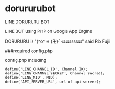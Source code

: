 # dorururubot

LINE DORURURU BOT

LINE BOT using PHP on Google App Engine

DORURURU is "(^o^ ∋ )卍ﾄﾞｩﾙﾙﾙﾙﾙﾙﾙﾙﾙ" said Rio Fujii

###required config.php

config.php including

    define('LINE_CHANNEL_ID', Channel ID);
    define('LINE_CHANNEL_SECRET', Channel Secret);
    define('LINE_MID', MID);
    define('API_SERVER_URL', url of api server);

